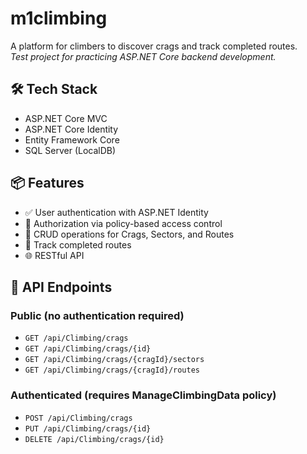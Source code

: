 # m1climbing

A platform for climbers to discover crags and track completed routes.  
*Test project for practicing ASP.NET Core backend development.*

## 🛠 Tech Stack
- ASP.NET Core MVC
- ASP.NET Core Identity
- Entity Framework Core  
- SQL Server (LocalDB)  

## 📦 Features
- ✅ User authentication with ASP.NET Identity
- 🔐 Authorization via policy-based access control
- 🧗 CRUD operations for Crags, Sectors, and Routes  
- 📌 Track completed routes  
- 🌐 RESTful API

## 📡 API Endpoints

### Public (no authentication required)
- `GET /api/Climbing/crags`
- `GET /api/Climbing/crags/{id}`
- `GET /api/Climbing/crags/{cragId}/sectors`
- `GET /api/Climbing/crags/{cragId}/routes`

### Authenticated (requires ManageClimbingData policy)
- `POST /api/Climbing/crags`
- `PUT /api/Climbing/crags/{id}`
- `DELETE /api/Climbing/crags/{id}`
